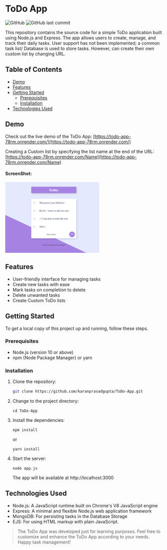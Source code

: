 # ToDo App

![GitHub](https://img.shields.io/github/license/karanprasadgupta/ToDo-App)
![GitHub last commit](https://img.shields.io/github/last-commit/karanprasadgupta/ToDo-App)

This repository contains the source code for a simple ToDo application built using Node.js and Express. The app allows users to create, manage, and track their daily tasks. User support has not been implemented; a common task list/ Database is used to store tasks. However, can create their own custom list by changing URL.

## Table of Contents

- [Demo](#demo)
- [Features](#features)
- [Getting Started](#getting-started)
  - [Prerequisites](#prerequisites)
  - [Installation](#installation)
- [Technologies Used](#technologies-used)

## Demo

Check out the live demo of the ToDo App: [https://todo-app-78rm.onrender.com/](https://todo-app-78rm.onrender.com/)

Creating a Custom list by specifying the list name at the end of the URL: [https://todo-app-78rm.onrender.com/Name](https://todo-app-78rm.onrender.com/Name)

#### ScreenShot:
<img
  src="UI_Screenshot.png"
  alt="UI"
  style="display: inline-block; margin: 0 auto; max-width: 300px">
  
## Features

- User-friendly interface for managing tasks
- Create new tasks with ease
- Mark tasks on completion to delete
- Delete unwanted tasks
- Create Custom ToDo lists

## Getting Started
To get a local copy of this project up and running, follow these steps.

### Prerequisites

- Node.js (version 10 or above)
- npm (Node Package Manager) or yarn

### Installation

1. Clone the repository:

   ```bash
   git clone https://github.com/karanprasadgupta/ToDo-App.git
   ```
2. Change to the project directory:

   ```shell
   cd ToDo-App
   ```
3. Install the dependencies:

   ```shell
   npm install
   ```
   or
   
    ```shell
   yarn install
   ```
4. Start the server:

   ```shell
   node app.js
   ```
   The app will be available at http://localhost:3000

## Technologies Used
- Node.js: A JavaScript runtime built on Chrome's V8 JavaScript engine
- Express: A minimal and flexible Node.js web application framework
- MongoDB: For persisting tasks in the Database Storage
- EJS: For using HTML markup with plain JavaScript.


> The ToDo App was developed just for learning purposes.
Feel free to customize and enhance the ToDo App according to your needs. Happy task management!
